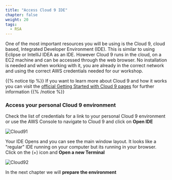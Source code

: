 ```yaml
---
title: "Access Cloud 9 IDE"
chapter: false
weight: 20
tags:
  - RSA
---
```


One of the most important resources you will be using is the Cloud 9, cloud based, Integrated Developer Environment (IDE). This is similar to using Eclipse or IntelliJ IDEA as an IDE. However Cloud 9 runs in the cloud, on a EC2 machine and can be accessed through the web browser.
No installation is needed and when working with it, you are already in the correct network and using the correct AWS credentials needed for our workshop. 

{{% notice tip %}}
If you want to learn more about Cloud 9 and how it works you can visit the [official Getting Started with Cloud 9 pages](https://console.aws.amazon.com/cloud9/home/product?ad=c&cp=bn&p=c9#) for further information
{{% /notice %}}

### Access your personal Cloud 9 environment
Check the list of credentials for a link to your personal Cloud 9 environment or use the AWS Console to navigate to Cloud 9 and click on **Open IDE** 

![Cloud91](/images/mfe/cloud9_1.jpg)

Your IDE Opens and you can see the main window layout. It looks like a "regular" IDE running on your computer but its running in your browser. Click on the (+) icon and **Open a new Terminal**

![Cloud92](/images/mfe/cloud9_2.jpg)

In the next chapter we will **prepare the environment**
